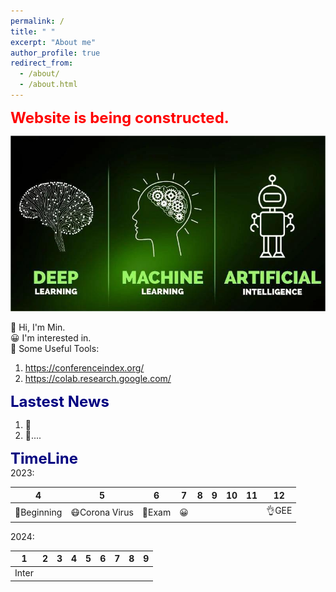 ```yaml
---
permalink: /
title: " "
excerpt: "About me"
author_profile: true
redirect_from: 
  - /about/
  - /about.html
---
```


<font color=red size=5 > <strong> Website is being constructed. </strong> </font> 

<img src="/images/about.jpg" alt="AI" title="AI change world!" width="800" >  

👋 Hi, I'm Min.  
😀 I'm interested in.  
🌱 Some Useful Tools:  
1. https://conferenceindex.org/
2. https://colab.research.google.com/ 

<font color=Navy size=5 > <strong> Lastest News </strong> </font>  

1. 🚀  
2. 🌟....  


<font color=Navy size=5 > <strong> TimeLine </strong> </font>  
2023:

|   4    |   5    |   6    |   7    |    8   |   9    |   10   |   11   |   12   |
| :----: | :----: | :----: | :----: | :----: | :----: | :----: | :----: | :----: |
| 🏁Beginning | 😷Corona Virus | 🥴Exam |   😀    |        |        |        |        |👌GEE |

2024:

|   1    |   2    |   3    |   4    |    5   |   6    |   7   |   8   |   9   |
| :----: | :----: | :----: | :----: | :----: | :----: | :----: | :----: | :----: |
|   Inter  |        |        |        |        |        |        |        |        |
